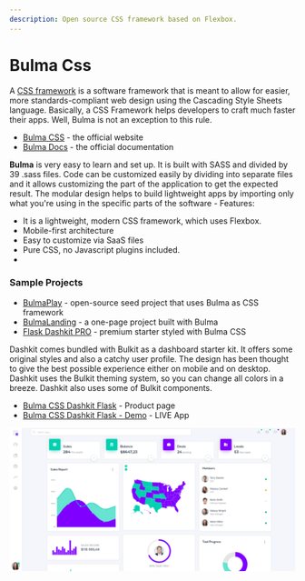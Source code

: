 ```yaml
---
description: Open source CSS framework based on Flexbox.
---
```


# Bulma Css

A [CSS framework](https://en.wikipedia.org/wiki/CSS_framework) is a software framework that is meant to allow for easier, more standards-compliant web design using the Cascading Style Sheets language. Basically, a CSS Framework helps developers to craft much faster their apps. Well, Bulma is not an exception to this rule.

* [Bulma CSS](https://bulma.io/) - the official website
* [Bulma Docs](https://bulma.io/documentation/) - the official documentation

**Bulma** is very easy to learn and set up. It is built with SASS and divided by 39 .sass files. Code can be customized easily by dividing into separate files and it allows customizing the part of the application to get the expected result. The modular design helps to build lightweight apps by importing only what you're using in the specific parts of the software - Features:

* It is a lightweight, modern CSS framework, which uses Flexbox.
* Mobile-first architecture
* Easy to customize via SaaS files
* Pure CSS, no Javascript plugins included.
* 
### Sample Projects

* [BulmaPlay](https://appseed.us/apps/bulma-css/bulmaplay) - open-source seed project that uses Bulma as CSS framework
* [BulmaLanding](https://appseed.us/apps/bulma-css/bulmalanding) - a one-page project built with Bulma
* [Flask Dashkit PRO](https://appseed.us/admin-dashboards/flask-dashboard-dashkit-pro) - premium starter styled with Bulma CSS

Dashkit comes bundled with Bulkit as a dashboard starter kit. It offers some original styles and also a catchy user profile. The design has been thought to give the best possible experience either on mobile and on desktop. Dashkit uses the Bulkit theming system, so you can change all colors in a breeze. Dashkit also uses some of Bulkit components.

* [Bulma CSS Dashkit Flask](https://appseed.us/admin-dashboards/flask-dashboard-dashkit-pro) - Product page
* [Bulma CSS Dashkit Flask - Demo](https://flask-dashboard-dashkit-pro.appseed.us/) - LIVE App

![Dashkit - Styled with Bulma Css](../../.gitbook/assets/bulma-css-dashkit.png)

